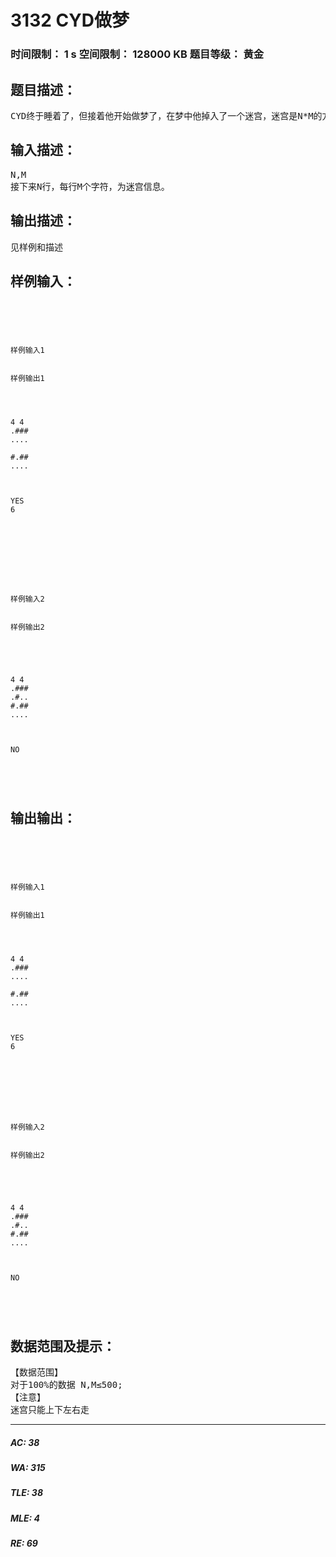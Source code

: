 # 3132 CYD做梦   
### 时间限制： 1 s     空间限制： 128000 KB     题目等级： 黄金  
## 题目描述：  

<pre>
CYD终于睡着了，但接着他开始做梦了，在梦中他掉入了一个迷宫，迷宫是N*M的方阵(为简化问题，‘#’代表不可通行的墙，‘.’代表可通行的路)，已知CYD初始在左上角，终点在右上角。问CYD是否能走出迷宫，能走出则输出YES和最少步数,不能则输出NO。
</pre>
  
  
## 输入描述：  

<pre>
N,M
接下来N行，每行M个字符，为迷宫信息。
</pre>
  
  
## 输出描述：  

<pre>
见样例和描述
</pre>
  
  
## 样例输入：  

<pre><code>




样例输入1


样例输出1




4 4
.###
....

#.##
....



YES
6




 




样例输入2


样例输出2





4 4
.###
.#..
#.##
....



NO




</code></pre>
  
  
## 输出输出：  

<pre><code>




样例输入1


样例输出1




4 4
.###
....

#.##
....



YES
6








样例输入2


样例输出2





4 4
.###
.#..
#.##
....



NO




</code></pre>
  
  
## 数据范围及提示：  

<pre>
【数据范围】
对于100%的数据 N,M≤500;
【注意】
迷宫只能上下左右走
</pre>
  
  
***  

##### AC: 38  
##### WA: 315  
##### TLE: 38  
##### MLE: 4  
##### RE: 69  
